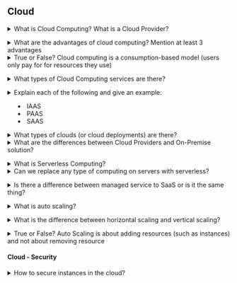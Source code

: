 ## Cloud

<details>
<summary>What is Cloud Computing? What is a Cloud Provider?</summary><br><b>

Cloud computing refers to the delivery of on-demand computing services 
over the internet on a pay-as-you-go basis.

In simple words, Cloud computing is a service that lets you use any computing
service such as a server, storage, networking, databases, and intelligence, 
right through your browser without owning anything. You can do anything you 
can think of unless it doesn’t require you to stay close to your hardware.

Cloud service providers are companies that establish public clouds, manage private clouds, or offer on-demand cloud computing components (also known as cloud computing services) like Infrastructure-as-a-Service (IaaS), Platform-as-a-Service (PaaS), and Software-as-a-Service(SaaS). Cloud services can reduce business process costs when compared to on-premise IT.
</b></details>

<details>
<summary>What are the advantages of cloud computing? Mention at least 3 advantages</summary><br><b>

* Pay as you go: you are paying only for what you are using. No upfront payments and payment stops when resources are no longer used.
* Scalable: resources are scaled down or up based on demand
* High availability: resources and applications provide seamless experience, even when some services are down
* Disaster recovery 
</b></details>

<details>
<summary>True or False? Cloud computing is a consumption-based model (users only pay for for resources they use)</summary><br><b>

True
</b></details>

<details>
<summary>What types of Cloud Computing services are there?</summary><br><b>

IAAS - Infrastructure as a Service
PAAS - Platform as a Service
SAAS - Software as a Service
</b></details>

<details>
<summary>Explain each of the following and give an example:

  * IAAS
  * PAAS
  * SAAS</summary><br><b>
  * IAAS - Users have control over complete Operating System and don't need to worry about the physical resources, which is managed by Cloud Service Provider.
  * PAAS - CLoud Service Provider takes care of Operating System, Middlewares and users only need to focus on our Data and Application.
  * SAAS - A cloud based method to provide software to users, software logics running on cloud, can be run on-premises or managed by Cloud Service Provider.
</b></details>

<details>
<summary>What types of clouds (or cloud deployments) are there?</summary><br><b>

  * Public - Cloud services sharing computing resources among multiple customers
  * Private - Cloud services having computing resources limited to specific customer or organization, managed by third party or organizations itself
  * Hybrid - Combination of public and private clouds
</b></details>

<details>
<summary>What are the differences between Cloud Providers and On-Premise solution?</summary><br><b>

In cloud providers, someone else owns and manages the hardware, hire the relevant infrastructure teams and pays for real-estate (for both hardware and people). You can focus on your business.

In On-Premise solution, it's quite the opposite. You need to take care of hardware, infrastructure teams and pay for everything which can be quite expensive. On the other hand it's tailored to your needs.
</b></details>

<details>
<summary>What is Serverless Computing?</summary><br><b>

The main idea behind serverless computing is that you don't need to manage the creation and configuration of server. All you need to focus on is splitting your app into multiple functions which will be triggered by some actions.

It's important to note that:

* Serverless Computing is still using servers. So saying there are no servers in serverless computing is completely wrong
* Serverless Computing allows you to have a different paying model. You basically pay only when your functions are running and not when the VM or containers are running as in other payment models
</b></details>

<details>
<summary>Can we replace any type of computing on servers with serverless?</summary><br><b>

 No, we cannot replace all types of computing on servers with serverless computing. While serverless computing offers many advantages, such as automatic scaling, cost-efficiency, and reduced operational complexity, it is not a one-size-fits-all solution. The decision to use serverless depends on several factors, including the nature of the workload, performance requirements, cost considerations, and the need for control over the underlying infrastructure.
</b></details>

<details>
<summary>Is there a difference between managed service to SaaS or is it the same thing?</summary><br><b>

Managed services and Software as a Service (SaaS) are not the same, though they are related concepts. A managed service involves a third-party provider taking over the management and operation of specific IT functions or infrastructure for a client, offering a higher level of customization and control based on the client’s specific needs. In contrast, SaaS is a software delivery model where applications are hosted by a service provider and made available to users over the internet, typically in a standardized form with limited customization options. While SaaS can be considered a type of managed service focused on software delivery, managed services encompass a broader range of IT functions beyond just software, including infrastructure management, cybersecurity, and more.

 
</b></details>

<details>
<summary>What is auto scaling?</summary><br><b>

AWS definition: "AWS Auto Scaling monitors your applications and automatically adjusts capacity to maintain steady, predictable performance at the lowest possible cost"

Read more about auto scaling [here](https://aws.amazon.com/autoscaling)
</b></details>

<details>
<summary>What is the difference between horizontal scaling and vertical scaling?</summary><br><b>

[AWS Docs](https://wa.aws.amazon.com/wellarchitected/2020-07-02T19-33-23/wat.concept.horizontal-scaling.en.html):

A "horizontally scalable" system is one that can increase capacity by adding more computers to the system. This is in contrast to a "vertically scalable" system, which is constrained to running its processes on only one computer; in such systems the only way to increase performance is to add more resources into one computer in the form of faster (or more) CPUs, memory or storage.

Horizontally scalable systems are oftentimes able to outperform vertically scalable systems by enabling parallel execution of workloads and distributing those across many different computers.
</b></details>

<details>
<summary>True or False? Auto Scaling is about adding resources (such as instances) and not about removing resource</summary><br><b>

False. Auto scaling adjusts capacity and this can mean removing some resources based on usage and performances.
</b></details>

#### Cloud - Security

<details>
<summary>How to secure instances in the cloud?</summary><br><b>

  * Instance should have minimal permissions needed. You don't want an instance-level incident to become an account-level incident
  * Instances should be accessed through load balancers or bastion hosts. In other words, they should be off the internet (in a private subnet behind a NAT). 
  * Using latest OS images with your instances (or at least apply latest patches)
  </b></details>
